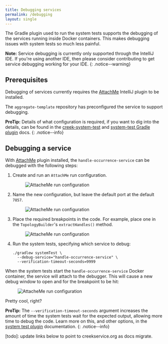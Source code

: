 ```yaml
---
title: Debugging services
permalink: /debugging
layout: single
---
```


The Gradle plugin used to run the system tests supports the debugging of the services running inside Docker containers.
This makes debugging issues with system tests so much less painful.

**Note:** Service debugging is currently only supported through the IntelliJ IDE. 
If you're using another IDE, then please consider contributing to get service debugging working for your IDE.
{: .notice--warning}

## Prerequisites

Debugging of services currently requires the [AttachMe][attachMe] IntelliJ plugin to be installed.

The `aggregate-template` repository has preconfigured the service to support debugging.

**ProTip:** Details of what configuration is required, if you want to dig into the details, can be found in the
[creek-system-test][sysTestRequirements] and [system-test Gradle plugin][pluginRequirements] docs.
{: .notice--info}

## Debugging a service

With [AttachMe][attachMe] plugin installed, the `handle-occurrence-service` can be debugged with the following steps:

1. Create and run an `AttachMe` run configuration.
   <figure>
     <img src="{{ '/assets/images/creek-create-attachme-run-config.png' | relative_url }}" alt="AttacheMe run configuration">
   </figure>
2. Name the new configuration, but leave the default port at the default `7857`.
   <figure>
     <img src="{{ '/assets/images/creek-attachme-run-config.png' | relative_url }}" alt="AttacheMe run configuration">
   </figure>
3. Place the required breakpoints in the code. For example, place one in the `TopologyBuilder`'s `extractHandles()`
   method.
   <figure>
     <img src="{{ '/assets/images/creek-add-breakpoint.png' | relative_url }}" alt="AttacheMe run configuration">
   </figure>
4. Run the system tests, specifying which service to debug:

   ```
   ./gradlew systemTest \
     --debug-service="handle-occurrence-service" \
     --verification-timeout-seconds=9999
   ```

When the system tests start the `handle-occurrence-service` Docker container, the service will attach to the debugger.
This will cause a new debug window to open and for the breakpoint to be hit:

<figure>
  <img src="{{ '/assets/images/creek-breakpoint-hit.png' | relative_url }}" alt="AttacheMe run configuration">
</figure>

Pretty cool, right?

**ProTip:** The `--verification-timeout-seconds` argument increases the amount of time the system tests wait 
for the expected output, allowing more time to debug the code. Learn more on this, and other options, 
in the [system test plugin][systemTestOptions] documentation.
{: .notice--info}

[attachMe]: https://plugins.jetbrains.com/plugin/13263-attachme
[sysTestRequirements]: https://github.com/creek-service/creek-system-test#configuring-a-service-for-debugging
[pluginRequirements]: https://github.com/creek-service/creek-system-test-gradle-plugin#dependency-management
[systemTestOptions]: https://github.com/creek-service/creek-system-test-gradle-plugin#systemtest---systemtest
[todo]: update links below to point to creekservice.org as docs migrate.